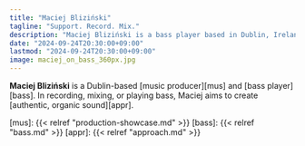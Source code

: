 ```yaml
---
title: "Maciej Bliziński"
tagline: "Support. Record. Mix."
description: "Maciej Bliziński is a bass player based in Dublin, Ireland. He specializes in jazz, bossa nova, samba, jazz fusion, and acid jazz."
date: "2024-09-24T20:30:00+09:00"
lastmod: "2024-09-24T20:30:00+09:00"
image: maciej_on_bass_360px.jpg
---
```


**Maciej Bliziński** is a Dublin-based [music producer][mus] and [bass
player][bass]. In recording, mixing, or playing bass, Maciej aims to create
[authentic, organic sound][appr].

[mus]: {{< relref "production-showcase.md" >}}
[bass]: {{< relref "bass.md" >}}
[appr]: {{< relref "approach.md" >}}

<!--more-->

<!--
Maciej regularly collaborates with pianist [Gediminas Karkauskas][ged] and
drummer [Riccardo Marenghi][ric] in a jazz trio since 2022.

[ged]: https://www.offpitchrecords.com/
[ric]: https://www.instagram.com/riccardo_marenghi/
-->
